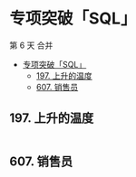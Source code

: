 # 专项突破「SQL」

第 6 天 合并

- [专项突破「SQL」](#专项突破sql)
  - [197. 上升的温度](#197-上升的温度)
  - [607. 销售员](#607-销售员)

## 197. 上升的温度

```sql

```

## 607. 销售员

```sql

```

